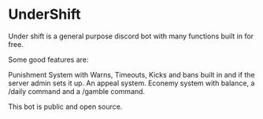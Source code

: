 # UnderShift

Under shift is a general purpose discord bot with many functions built in for free.

Some good features are:

Punishment System with Warns, Timeouts, Kicks and bans built in and if the server admin sets it up. An appeal system.
Econemy system with balance, a /daily command and a /gamble command.

This bot is public and open source.
